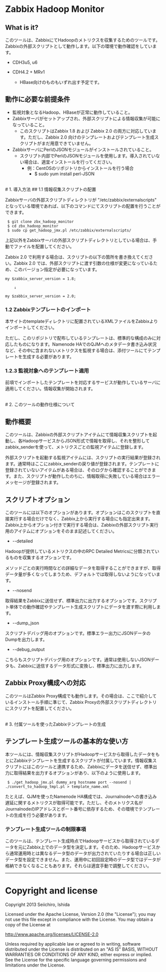 Zabbix Hadoop Monitor
=====================

## What is it?

このツールは、ZabbixにてHadoopのメトリクスを収集するためのツールです。Zabbixの外部スクリプトとして動作します。以下の環境で動作確認をしています。

* CDH3u5, u6
* CDH4.2 + MRv1

    * HBase向けのものもいずれ出す予定です。


## 動作に必要な前提条件

* 監視対象となるHadoop、HBaseが正常に動作していること。
* Zabbixサーバがセットアップされ、外部スクリプトによる情報収集が可能になっていること。
    * このスクリプトはZabbix 1.8 および Zabbix 2.0 の両方に対応しています。ただし、Zabbix 2.0 向けのテンプレートおよびテンプレート生成スクリプトがまだ用意できていません。
* ZabbixサーバにPerlのJSONモジュールがインストールされていること。
    * スクリプト内部でPerlのJSONモジュールを使用します。導入されていない場合は、適宜インストールを行ってください。
        * 例：CentOSのリポジトリからインストールを行う場合
            * $ sudo yum install perl-JSON

<br>
# 1. 導入方法
## 1.1 情報収集スクリプトの配置 

Zabbixサーバの外部スクリプトディレクトリが "/etc/zabbix/externalscripts" となっている環境であれば、以下のコマンドにてスクリプトの配置を行うことができます。

```
 $ git clone zbx_hadoop_monitor
 $ cd zbx_hadoop_monitor
 $ sudo cp get_hadoop_jmx.pl /etc/zabbix/externalscripts/
```

上記以外をZabbixサーバの外部スクリプトディレクトリとしている場合は、手動でファイルを配置してください。

Zabbix 2.0 で利用する場合は、スクリプトの以下の箇所を書き換えてください。Zabbix 2.0 では、外部スクリプトに渡す引数の仕様が変更になっているため、このバージョン指定が必要になっています。

    my $zabbix_server_version = 1.8;

        ↓

    my $zabbix_server_version = 2.0;


### 1.2 Zabbixテンプレートのインポート

本サイトのtemplateディレクトリに配置されているXMLファイルをZabbixよりインポートしてください。

ただし、このリポジトリで配布しているテンプレートは、標準的な構成のみに対応したものになります。Namenode HAでのQJMへのメタデータ書き込み状況など、その中に含まれないメトリクスを監視する場合は、添付ツールにてテンプレートを生成する必要があります。


### 1.2.3 監視対象へのテンプレート適用

前項でインポートしたテンプレートを対応するサービスが動作しているサーバに適用してください。情報収集が開始されます。


<br>
# 2. このツールの動作仕様について

## 動作概要
このツールは、Zabbixの外部スクリプトアイテムにて情報収集スクリプトを起動し、各HadoopサービスからJSON形式で情報を取得し、それを整形してzabbix\_senderを使って、メトリクスごとの監視アイテムに登録します。

外部スクリプトを起動する監視アイテムには、スクリプトの実行結果が登録されます。通常時はここにzabbix\_senderの戻り値が登録されます。テンプレートに登録されていないアイテムがある場合は、そのログから確認することができます。また、スクリプトが動作したのちに、情報取得に失敗している場合はエラーメッセージが登録されます。


## スクリプトオプション
このツールには以下のオプションがあります。オプションはこのスクリプトを直接実行する場合だけでなく、Zabbix上から実行する場合にも指定出来ます。Zabbix上からオプション付きで実行する場合は、Zabbixの外部スクリプト実行用のアイテムにオプションをそのまま記述してください。

* --detailed

Hadoopが提供しているメトリクスの中のRPC Detailed Metricsに分類されているものを収集するオプションです。

メソッドごとの実行時間などの詳細なデータを取得することができますが、取得データ量が多くなってしまうため、デフォルトでは取得しないようになっています。

* --nosend

取得結果をZabbixに送信せず、標準出力に出力するオプションです。スクリプト単体での動作確認やテンプレート生成スクリプトにデータを渡す際に利用します。

* --dump_json

スクリプトデバッグ用のオプションです。標準エラー出力にJSONデータのDumpを出力します。

* --debug_output

こちらもスクリプトデバッグ用のオプションです。通常は使用しないJSONデータも、Zabbixに送信するデータ形式に変換し、標準出力に出力します。

## Zabbix Proxy構成への対応
このツールはZabbix Proxy構成でも動作します。その場合は、ここで紹介しているインストール手順に準じて、Zabbix Proxyの外部スクリプトディレクトリにスクリプトを配置してください。

<br>
# 3. 付属ツールを使ったZabbixテンプレートの生成

## テンプレート生成ツールの基本的な使い方

本ツールには、情報収集スクリプトがHadoopサービスから取得したデータをもとにZabbixテンプレートを生成するスクリプトが付属しています。情報収集スクリプトにはこのツールと連携するため、Zabbixにデータを送信せず、標準出力に取得結果を出力するオプションがあり、以下のように使用します。

```
 $ ./get_hadoop_jmx.pl dummy_arg hostname port --nosend | ./convert_to_hadoop_tmpl.pl > template_name.xml
```

たとえば、QJMを使ったNamenode HA構成では、Journalnodeへの書き込み遅延に関するメトリクスが取得可能です。ただし、そのメトリクス名がJournalnodeのIPアドレスとポート番号に依存するため、その環境でテンプレートの生成を行う必要があります。

### テンプレート生成ツールの制限事項

このツールは、テンプレート生成時点でHadoopサービスから取得されているデータを元にZabbix上でのデータ型を決定します。そのため、Hadoopサービスから通常運用時とは異なるデータ型のデータが出力されていたりする場合は正しいデータ型を設定できません。また、運用中に初回設定時のデータ型ではデータが格納できなくなることもあります。それらは適宜手動で調整してください。


----
# Copyright and license

Copyright 2013 Seiichiro, Ishida

Licensed under the Apache License, Version 2.0 (the "License");
you may not use this file except in compliance with the License.
You may obtain a copy of the License at

http://www.apache.org/licenses/LICENSE-2.0

Unless required by applicable law or agreed to in writing, software
distributed under the License is distributed on an "AS IS" BASIS,
WITHOUT WARRANTIES OR CONDITIONS OF ANY KIND, either express or implied.
See the License for the specific language governing permissions and
limitations under the License.
